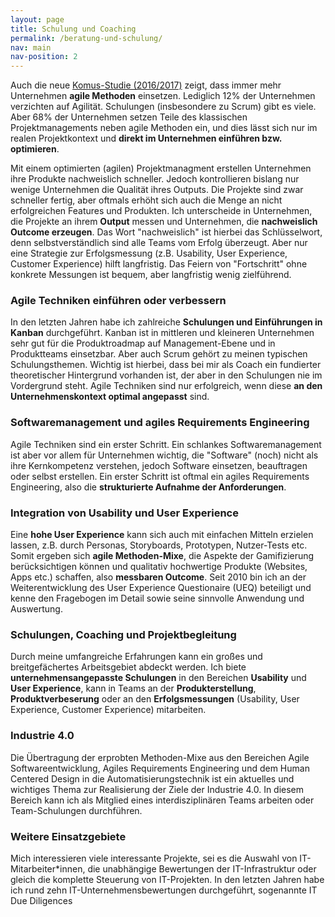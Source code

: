 ```yaml
---
layout: page
title: Schulung und Coaching
permalink: /beratung-und-schulung/
nav: main
nav-position: 2
---
```

Auch die neue <a markdown="0" target="_blank" href="http://www.status-quo-agile.de">Komus-Studie (2016/2017)</a> zeigt, dass immer mehr Unternehmen __agile Methoden__ einsetzen. Lediglich 12% der Unternehmen verzichten auf Agilität. Schulungen (insbesondere zu Scrum) gibt es viele. Aber 68% der Unternehmen setzen Teile des klassischen Projektmanagements neben agile Methoden ein, und dies lässt sich nur im realen Projektkontext und __direkt im Unternehmen einführen bzw. optimieren__. 

Mit einem optimierten (agilen) Projektmanagment erstellen Unternehmen ihre Produkte nachweislich schneller. Jedoch kontrollieren bislang nur wenige Unternehmen die Qualität ihres Outputs. Die Projekte sind zwar schneller fertig, aber oftmals erhöht sich auch die Menge an nicht erfolgreichen Features und Produkten. Ich unterscheide in Unternehmen, die Projekte an ihrem __Output__ messen und Unternehmen, die __nachweislich Outcome erzeugen__. Das Wort "nachweislich" ist hierbei das Schlüsselwort, denn selbstverständlich sind alle Teams vom Erfolg überzeugt. Aber nur eine Strategie zur Erfolgsmessung (z.B. Usability, User Experience, Customer Experience) hilft langfristig. Das Feiern von "Fortschritt" ohne konkrete Messungen ist bequem, aber langfristig wenig zielführend.

### Agile Techniken einführen oder verbessern
In den letzten Jahren habe ich zahlreiche __Schulungen und Einführungen in Kanban__ durchgeführt. Kanban ist in mittleren und kleineren Unternehmen sehr gut für die Produktroadmap auf Management-Ebene und in Produktteams einsetzbar. Aber auch Scrum gehört zu meinen typischen Schulungsthemen. Wichtig ist hierbei, dass bei mir als Coach ein fundierter theoretischer Hintergrund vorhanden ist, der aber in den Schulungen nie im Vordergrund steht. Agile Techniken sind nur erfolgreich, wenn diese __an den Unternehmenskontext optimal angepasst__ sind. 

### Softwaremanagement und agiles Requirements Engineering
Agile Techniken sind ein erster Schritt. Ein schlankes Softwaremanagement ist aber vor allem für Unternehmen wichtig, die "Software" (noch) nicht als ihre Kernkompetenz verstehen, jedoch Software einsetzen, beauftragen oder selbst erstellen. Ein erster Schritt ist oftmal ein agiles Requirements Engineering, also die __strukturierte Aufnahme der Anforderungen__. 

### Integration von Usability und User Experience 
Eine __hohe User Experience__ kann sich auch mit einfachen Mitteln erzielen lassen, z.B. durch Personas, Storyboards, Prototypen, Nutzer-Tests etc. Somit ergeben sich __agile Methoden-Mixe__, die Aspekte der Gamifizierung berücksichtigen können und qualitativ hochwertige Produkte (Websites, Apps etc.) schaffen, also __messbaren Outcome__. Seit 2010 bin ich an der Weiterentwicklung des User Experience Questionaire (UEQ) beteiligt und kenne den Fragebogen im Detail sowie seine sinnvolle Anwendung und Auswertung. 

### Schulungen, Coaching und Projektbegleitung
Durch meine umfangreiche Erfahrungen kann ein großes und breitgefächertes Arbeitsgebiet abdeckt werden. Ich biete __unternehmensangepasste Schulungen__ in den Bereichen __Usability__ und __User Experience__, kann in Teams an der __Produkterstellung__, __Produktverbeserung__ oder an den __Erfolgsmessungen__ (Usability, User Experience, Customer Experience) mitarbeiten. 

### Industrie 4.0
Die Übertragung der erprobten Methoden-Mixe aus den Bereichen Agile Softwareentwicklung, Agiles Requirements Engineering und dem Human Centered Design in die Automatisierungstechnik ist ein aktuelles und wichtiges Thema zur Realisierung der Ziele der Industrie 4.0. In diesem Bereich kann ich als Mitglied eines interdisziplinären Teams arbeiten oder Team-Schulungen durchführen. 

### Weitere Einsatzgebiete
Mich interessieren viele interessante Projekte, sei es die Auswahl von IT-Mitarbeiter*innen, die unabhängige Bewertungen der IT-Infrastruktur oder gleich die komplette Steuerung von IT-Projekten. In den letzten Jahren habe ich rund zehn IT-Unternehmensbewertungen durchgeführt, sogenannte IT Due Diligences

